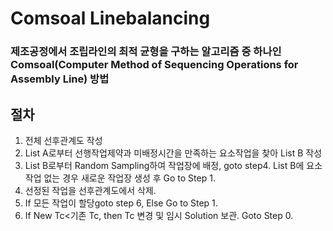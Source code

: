 # Comsoal Linebalancing
### 제조공정에서 조립라인의 최적 균형을 구하는 알고리즘 중 하나인 Comsoal(Computer Method of Sequencing Operations for Assembly Line) 방법

## 절차
1. 전체 선후관계도 작성
2. List A로부터 선행작업제약과 미배정시간을 만족하는 요소작업을 찾아 List B 작성
3. List B로부터 Random Sampling하여 작업장에 배정, goto step4. List B에 요소작업 없는 경우 새로운 작업장 생성 후 Go to Step 1.
4. 선정된 작업을 선후관계도에서 삭제.
5. If 모든 작업이 할당goto step 6, Else Go to Step 1.
6. If New Tc<기존 Tc, then Tc 변경 및 임시 Solution 보관. Goto Step 0.
 
